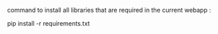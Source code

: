 command to install all libraries that are required in the current webapp :

pip install -r requirements.txt

